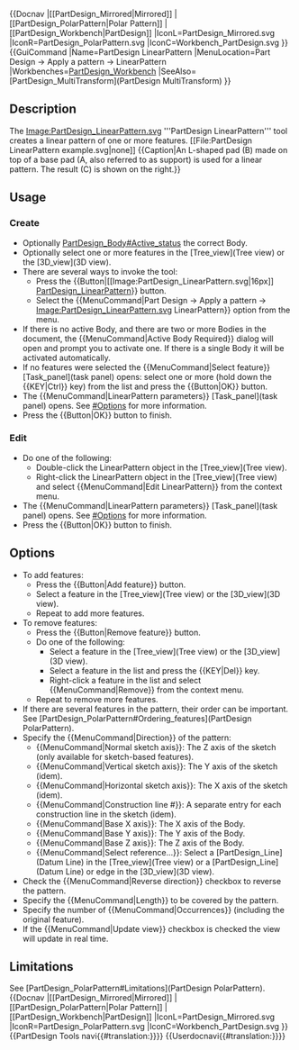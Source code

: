 {{Docnav
|[[PartDesign_Mirrored|Mirrored]]
|[[PartDesign_PolarPattern|Polar Pattern]]
|[[PartDesign_Workbench|PartDesign]]
|IconL=PartDesign_Mirrored.svg
|IconR=PartDesign_PolarPattern.svg
|IconC=Workbench_PartDesign.svg
}}
{{GuiCommand
|Name=PartDesign LinearPattern
|MenuLocation=Part Design → Apply a pattern → LinearPattern
|Workbenches=[PartDesign_Workbench](PartDesign)
|SeeAlso=[PartDesign_MultiTransform](PartDesign MultiTransform)
}}
## Description
The [Image:PartDesign_LinearPattern.svg](24px) '''PartDesign LinearPattern''' tool creates a linear pattern of one or more features.
[[File:PartDesign LinearPattern example.svg|none]]
{{Caption|An L-shaped pad (B) made on top of a base pad (A, also referred to as support) is used for a linear pattern. The result (C) is shown on the right.}}
## Usage
### Create 
* Optionally [PartDesign_Body#Active_status](activate) the correct Body.
* Optionally select one or more features in the [Tree_view](Tree view) or the [3D_view](3D view).
* There are several ways to invoke the tool:
	* Press the {{Button|[[Image:PartDesign_LinearPattern.svg|16px]] [PartDesign_LinearPattern](LinearPattern)}} button.
	* Select the {{MenuCommand|Part Design → Apply a pattern → [Image:PartDesign_LinearPattern.svg](16px) LinearPattern}} option from the menu.
* If there is no active Body, and there are two or more Bodies in the document, the {{MenuCommand|Active Body Required}} dialog will open and prompt you to activate one. If there is a single Body it will be activated automatically.
* If no features were selected the {{MenuCommand|Select feature}} [Task_panel](task panel) opens: select one or more (hold down the {{KEY|Ctrl}} key) from the list and press the {{Button|OK}} button.
* The {{MenuCommand|LinearPattern parameters}} [Task_panel](task panel) opens. See [#Options](Options) for more information.
* Press the {{Button|OK}} button to finish.
### Edit 
* Do one of the following:
	* Double-click the LinearPattern object in the [Tree_view](Tree view).
	* Right-click the LinearPattern object in the [Tree_view](Tree view) and select {{MenuCommand|Edit LinearPattern}} from the context menu.
* The {{MenuCommand|LinearPattern parameters}} [Task_panel](task panel) opens. See [#Options](Options) for more information.
* Press the {{Button|OK}} button to finish.
## Options 
* To add features:
	* Press the {{Button|Add feature}} button.
	* Select a feature in the [Tree_view](Tree view) or the [3D_view](3D view).
	* Repeat to add more features.
* To remove features:
	* Press the {{Button|Remove feature}} button.
	* Do one of the following:
		* Select a feature in the [Tree_view](Tree view) or the [3D_view](3D view).
		* Select a feature in the list and press the {{KEY|Del}} key.
		* Right-click a feature in the list and select {{MenuCommand|Remove}} from the context menu.
	* Repeat to remove more features.
* If there are several features in the pattern, their order can be important. See [PartDesign_PolarPattern#Ordering_features](PartDesign PolarPattern).
* Specify the {{MenuCommand|Direction}} of the pattern:
	* {{MenuCommand|Normal sketch axis}}: The Z axis of the sketch (only available for sketch-based features).
	* {{MenuCommand|Vertical sketch axis}}: The Y axis of the sketch (idem).
	* {{MenuCommand|Horizontal sketch axis}}: The X axis of the sketch (idem).
	* {{MenuCommand|Construction line #}}: A separate entry for each construction line in the sketch (idem).
	* {{MenuCommand|Base X axis}}: The X axis of the Body.
	* {{MenuCommand|Base Y axis}}: The Y axis of the Body.
	* {{MenuCommand|Base Z axis}}: The Z axis of the Body.
	* {{MenuCommand|Select reference...}}: Select a [PartDesign_Line](Datum Line) in the [Tree_view](Tree view) or a [PartDesign_Line](Datum Line) or edge in the [3D_view](3D view).
* Check the {{MenuCommand|Reverse direction}} checkbox to reverse the pattern.
* Specify the {{MenuCommand|Length}} to be covered by the pattern.
* Specify the number of {{MenuCommand|Occurrences}} (including the original feature).
* If the {{MenuCommand|Update view}} checkbox is checked the view will update in real time.
## Limitations
See [PartDesign_PolarPattern#Limitations](PartDesign PolarPattern).
{{Docnav
|[[PartDesign_Mirrored|Mirrored]]
|[[PartDesign_PolarPattern|Polar Pattern]]
|[[PartDesign_Workbench|PartDesign]]
|IconL=PartDesign_Mirrored.svg
|IconR=PartDesign_PolarPattern.svg
|IconC=Workbench_PartDesign.svg
}}
{{PartDesign Tools navi{{#translation:}}}}
{{Userdocnavi{{#translation:}}}}

